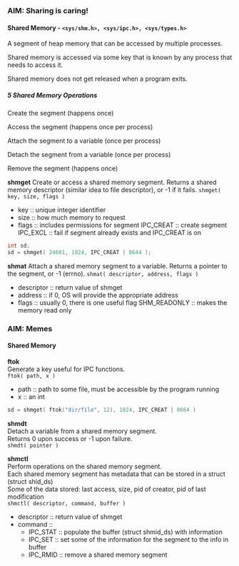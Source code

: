 ### AIM: Sharing is caring!

#### Shared Memory - `<sys/shm.h>, <sys/ipc.h>, <sys/types.h>`

A segment of heap memory that can be accessed by multiple processes.

Shared memory is accessed via some key that is known by any process that needs to access it.

Shared memory does not get released when a program exits.

##### 5 Shared Memory Operations

Create the segment (happens once)

Access the segment (happens once per process)

Attach the segment to a variable (once per process)

Detach the segment from a variable (once per process)

Remove the segment (happens once)

**shmget**
  Create or access a shared memory segment.
  Returns a shared memory descriptor (similar idea to file descriptor), or -1 if it fails.
  `shmget( key, size, flags )`
  + key :: unique integer identifier
  + size :: how much memory to request
  + flags :: 
	  includes permissions for segment
	  IPC_CREAT :: create segment
	  IPC_EXCL :: fail if segment already exists and IPC_CREAT is on

```c
int sd;
sd = shmget( 24601, 1024, IPC_CREAT | 0644 );
```

**shmat**
  Attach a shared memory segment to a variable.
  Returns a pointer to the segment, or -1 (errno).
  `shmat( descriptor, address, flags )`
  + descriptor :: return value of shmget
  + address :: if 0, OS will provide the appropriate address
  + flags :: usually 0, there is one useful flag
		SHM_READONLY :: makes the memory read only

### AIM: Memes

#### Shared Memory

**ftok**  
Generate a key useful for IPC functions.  
`ftok( path, x )`  
- path :: path to some file, must be accessible by the program running
- x :: an int 
```c
sd = shmget( ftok("dir/file", 12), 1024, IPC_CREAT | 0664 )
```

**shmdt**  
Detach a variable from a shared memory segment.  
Returns 0 upon success or -1 upon failure.  
`shmdt( pointer )`  

**shmctl**  
Perform operations on the shared memory segment.  
Each shared memory segment has metadata that can be stored in a struct (struct shid_ds)  
Some of the data stored: last access, size, pid of creator, pid of last modification  
`shmctl( descriptor, command, buffer )`  
- descriptor :: return value of shmget
- command :: 
	- IPC_STAT :: populate the buffer (struct shmid_ds) with information
	- IPC_SET :: set some of the information for the segment to the info in buffer
	- IPC_RMID :: remove a shared memory segment 
